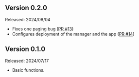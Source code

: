 ## Version 0.2.0

Released: 2024/08/04

- Fixes one paging bug ([PR #13](https://github.com/codekitchen-community/fine-weather/pull/13))
- Configures deployment of the manager and the app ([PR #14](https://github.com/codekitchen-community/fine-weather/pull/14))

## Version 0.1.0

Released: 2024/07/17

- Basic functions.
